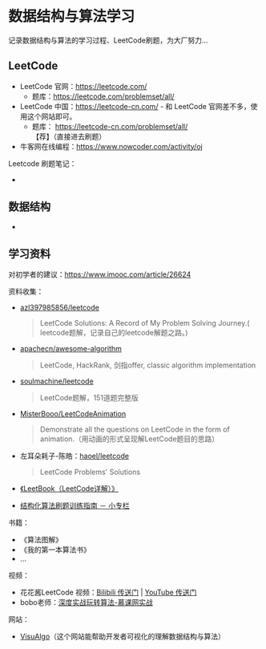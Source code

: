 # 数据结构与算法学习
记录数据结构与算法的学习过程、LeetCode刷题，为大厂努力...



## LeetCode

- LeetCode 官网：<https://leetcode.com/> 
  -  题库：<https://leetcode.com/problemset/all/>
- LeetCode 中国：<https://leetcode-cn.com/>  - 和 LeetCode 官网差不多，使用这个网站即可。
  - 题库：  <https://leetcode-cn.com/problemset/all/>  【荐】（直接进去刷题）
- 牛客网在线编程：<https://www.nowcoder.com/activity/oj>

Leetcode 刷题笔记：

- 



## 数据结构

- 





## 学习资料

对初学者的建议：https://www.imooc.com/article/26624 

资料收集：


- [azl397985856/leetcode](<https://github.com/azl397985856/leetcode>)

  > LeetCode Solutions: A Record of My Problem Solving Journey.( leetcode题解，记录自己的leetcode解题之路。)

- [apachecn/awesome-algorithm](https://github.com/apachecn/awesome-algorithm)

  > LeetCode, HackRank, 剑指offer, classic algorithm implementation

- [soulmachine/leetcode](https://github.com/soulmachine/leetcode)

  > LeetCode题解，151道题完整版

- [MisterBooo/LeetCodeAnimation](https://github.com/MisterBooo/LeetCodeAnimation)

  > Demonstrate all the questions on LeetCode in the form of animation.（用动画的形式呈现解LeetCode题目的思路）

- 左耳朵耗子-陈皓：[haoel/leetcode](https://github.com/haoel/leetcode)

  > LeetCode Problems' Solutions

- [《LeetBook（LeetCode详解）》](<https://legacy.gitbook.com/book/hk029/leetbook/details>)

- [结构化算法刷题训练指南 － 小专栏](<https://xiaozhuanlan.com/Lisanaaa>)

书籍：

- 《算法图解》
- 《我的第一本算法书》
- …

视频：

- 花花酱LeetCode 视频：[Bilibili 传送门](<https://space.bilibili.com/9880352/channel/index>)  |  [YouTube 传送门](<https://www.youtube.com/user/xxfflower/playlists>)
- bobo老师：[深度实战玩转算法-慕课网实战](https://coding.imooc.com/class/138.html)

网站：

- [VisuAlgo](https://visualgo.net/en)（这个网站能帮助开发者可视化的理解数据结构与算法）





  

  

